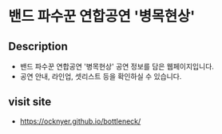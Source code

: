 # 밴드 파수꾼 연합공연 '병목현상'

## Description

- 밴드 파수꾼 연합공연 '병목현상' 공연 정보를 담은 웹페이지입니다.
- 공연 안내, 라인업, 셋리스트 등을 확인하실 수 있습니다.

## visit site

- https://ocknyer.github.io/bottleneck/
